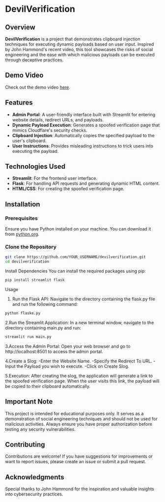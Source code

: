# DevilVerification

## Overview

**DevilVerification** is a project that demonstrates clipboard injection techniques for executing dynamic payloads based on user input. Inspired by John Hammond's recent video, this tool showcases the risks of social engineering and the ease with which malicious payloads can be executed through deceptive practices.

## Demo Video

Check out the demo video [here](https://github.com/HackWidMaddy/DevilVerification/blob/main/view.mp4).

## Features

- **Admin Portal**: A user-friendly interface built with Streamlit for entering website details, redirect URLs, and payloads.
- **Dynamic Payload Execution**: Generates a spoofed verification page that mimics Cloudflare's security checks.
- **Clipboard Injection**: Automatically copies the specified payload to the user's clipboard.
- **User Instructions**: Provides misleading instructions to trick users into executing the payload.

## Technologies Used

- **Streamlit**: For the frontend user interface.
- **Flask**: For handling API requests and generating dynamic HTML content.
- **HTML/CSS**: For creating the spoofed verification page.

## Installation

### Prerequisites

Ensure you have Python installed on your machine. You can download it from [python.org](https://www.python.org/downloads/).

### Clone the Repository

```bash
git clone https://github.com/YOUR_USERNAME/devilverification.git
cd devilverification
```

Install Dependencies
You can install the required packages using pip:

```bash
pip install streamlit flask
```

Usage
1. Run the Flask API: Navigate to the directory containing the flask.py file and run the following command:
```bash
python flaske.py
```

2.Run the Streamlit Application: In a new terminal window, navigate to the directory containing main.py and run:
```bash
streamlit run main.py
```

3.Access the Admin Portal: Open your web browser and go to http://localhost:8501 to access the admin portal.

4.Create a Slog:
-Enter the Website Name.
-Specify the Redirect To URL.
-Input the Payload you wish to execute.
-Click on Create Slog.

5.Execution: After creating the slog, the application will generate a link to the spoofed verification page. When the user visits this link, the payload will be copied to their clipboard automatically.

## Important Note
This project is intended for educational purposes only. It serves as a demonstration of social engineering techniques and should not be used for malicious activities. Always ensure you have proper authorization before testing any security vulnerabilities.

## Contributing
Contributions are welcome! If you have suggestions for improvements or want to report issues, please create an issue or submit a pull request.

## Acknowledgments
Special thanks to John Hammond for the inspiration and valuable insights into cybersecurity practices.
